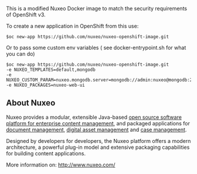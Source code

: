 This is a modified Nuxeo Docker image to match the security requirements of OpenShift v3.

To create a new application in OpenShift from this use:
```
$oc new-app https://github.com/nuxeo/nuxeo-openshift-image.git 
``` 

Or to pass some custom env variables ( see docker-entrypoint.sh for what you can do) 
```
$oc new-app https://github.com/nuxeo/nuxeo-openshift-image.git  
-e NUXEO_TEMPLATES=default,mongodb
-e NUXEO_CUSTOM_PARAM=nuxeo.mongodb.server=mongodb://admin:nuxeo@mongodb:27017
-e NUXEO_PACKAGES=nuxeo-web-ui
```

## About Nuxeo

Nuxeo provides a modular, extensible Java-based
[open source software platform for enterprise content management](http://www.nuxeo.com/en/products/ep),
and packaged applications for [document management](http://www.nuxeo.com/en/products/document-management),
[digital asset management](http://www.nuxeo.com/en/products/dam) and
[case management](http://www.nuxeo.com/en/products/case-management).

Designed by developers for developers, the Nuxeo platform offers a modern
architecture, a powerful plug-in model and extensive packaging
capabilities for building content applications.

More information on: <http://www.nuxeo.com/>
